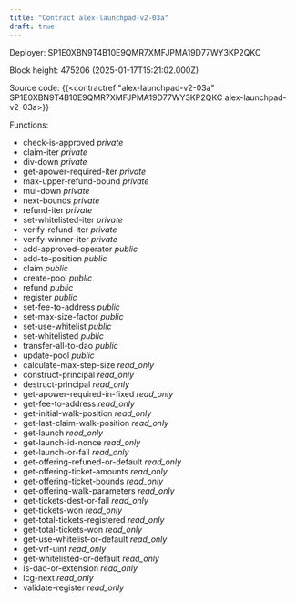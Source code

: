 ```yaml
---
title: "Contract alex-launchpad-v2-03a"
draft: true
---
```

Deployer: SP1E0XBN9T4B10E9QMR7XMFJPMA19D77WY3KP2QKC


 



Block height: 475206 (2025-01-17T15:21:02.000Z)

Source code: {{<contractref "alex-launchpad-v2-03a" SP1E0XBN9T4B10E9QMR7XMFJPMA19D77WY3KP2QKC alex-launchpad-v2-03a>}}

Functions:

* check-is-approved _private_
* claim-iter _private_
* div-down _private_
* get-apower-required-iter _private_
* max-upper-refund-bound _private_
* mul-down _private_
* next-bounds _private_
* refund-iter _private_
* set-whitelisted-iter _private_
* verify-refund-iter _private_
* verify-winner-iter _private_
* add-approved-operator _public_
* add-to-position _public_
* claim _public_
* create-pool _public_
* refund _public_
* register _public_
* set-fee-to-address _public_
* set-max-size-factor _public_
* set-use-whitelist _public_
* set-whitelisted _public_
* transfer-all-to-dao _public_
* update-pool _public_
* calculate-max-step-size _read_only_
* construct-principal _read_only_
* destruct-principal _read_only_
* get-apower-required-in-fixed _read_only_
* get-fee-to-address _read_only_
* get-initial-walk-position _read_only_
* get-last-claim-walk-position _read_only_
* get-launch _read_only_
* get-launch-id-nonce _read_only_
* get-launch-or-fail _read_only_
* get-offering-refuned-or-default _read_only_
* get-offering-ticket-amounts _read_only_
* get-offering-ticket-bounds _read_only_
* get-offering-walk-parameters _read_only_
* get-tickets-dest-or-fail _read_only_
* get-tickets-won _read_only_
* get-total-tickets-registered _read_only_
* get-total-tickets-won _read_only_
* get-use-whitelist-or-default _read_only_
* get-vrf-uint _read_only_
* get-whitelisted-or-default _read_only_
* is-dao-or-extension _read_only_
* lcg-next _read_only_
* validate-register _read_only_
